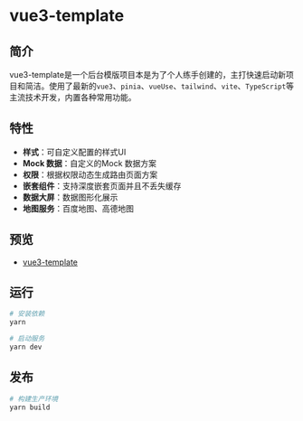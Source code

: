 # vue3-template

## 简介
vue3-template是一个后台模版项目本是为了个人练手创建的，主打快速启动新项目和简洁。使用了最新的`vue3`、`pinia`、`vueUse`、`tailwind`、`vite`、`TypeScript`等主流技术开发，内置各种常用功能。

## 特性
- **样式**：可自定义配置的样式UI
- **Mock 数据**：自定义的Mock 数据方案
- **权限**：根据权限动态生成路由页面方案
- **嵌套组件**：支持深度嵌套页面并且不丢失缓存
- **数据大屏**：数据图形化展示
- **地图服务**：百度地图、高德地图

## 预览
- [vue3-template](https://jadmin.vercel.app)

## 运行

```bash
# 安装依赖
yarn

# 启动服务
yarn dev
```

## 发布

```bash
# 构建生产环境
yarn build
```
